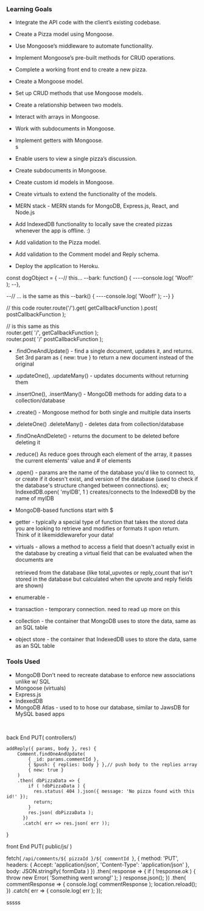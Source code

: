 ### Learning Goals
- Integrate the API code with the client’s existing codebase.</br>
- Create a Pizza model using Mongoose.</br>
- Use Mongoose’s middleware to automate functionality.</br>
- Implement Mongoose’s pre-built methods for CRUD operations.</br>
- Complete a working front end to create a new pizza.</br>

- Create a Mongoose model.</br>
- Set up CRUD methods that use Mongoose models.</br>
- Create a relationship between two models.</br>
- Interact with arrays in Mongoose.</br>
- Work with subdocuments in Mongoose.</br>
- Implement getters with Mongoose.</br>s

- Enable users to view a single pizza’s discussion.
- Create subdocuments in Mongoose.
- Create custom id models in Mongoose.
- Create virtuals to extend the functionality of the models.
- MERN stack - MERN stands for MongoDB, Express.js, React, and Node.js

- Add IndexedDB functionality to locally save the created pizzas whenever the app is offline. :)

- Add validation to the Pizza model.
- Add validation to the Comment model and Reply schema.
- Deploy the application to Heroku.
<!-- ******************************************************************************************************************* -->
const dogObject = {
--// this...
--bark: function() {
----console.log( 'Woof!' );
--},

--// ... is the same as this
--bark() {
----console.log( 'Woof!' );
--}
}
<!-- ******************************************************************************************************************* -->
// this code
router.route('/').get( getCallbackFunction ).post( postCallbackFunction );

// is this same as this</br>
router.get( '/', getCallbackFunction );</br>
router.post( '/' postCallbackFunction );</br>
<!-- ******************************************************************************************************************* -->

- .findOneAndUpdate() - find a single document, updates it, and returns. Set 3rd param as { new: true } to return a new document instead of the original</br>

- .updateOne(), .updateMany() - updates documents without returning them</br>

- .insertOne(), .insertMany() - MongoDB methods for adding data to a collection/database</br>

- .create() - Mongoose method for both single and multiple data inserts</br>

- .deleteOne() .deleteMany() - deletes data from collection/database</br>

- .findOneAndDelete() - returns the document to be deleted before deleting it</br>

- .reduce() As reduce goes through each element of the array, it passes the current elements' value and # of elements</br>

- .open() - params are the name of the database you'd like to connect to, or create if it doesn't exist, and version of the 
            database (used to check if the database's structure changed between connections). 
            ex; IndexedDB.open( 'myIDB', 1 ) creates/connects to the IndexedDB by the name of myIDB

- MongoDB-based functions start with $</br>

- getter - typically a special type of function that takes the stored data you are looking to retrieve and modifies or formats it upon return.</br> 
           Think of it likemiddlewarefor your data!</br>

- virtuals - allows a method to access a field that doesn't actually exist in the database by creating a virtual field that can be evaluated when the documents are </br>     
             retrieved from the database (like total_upvotes or reply_count that isn't stored in the database but calculated when the upvote and reply fields are shown)</br>

- enumerable -

- transaction - temporary connection. <!---->need to read up more on this<!---->

- collection - the container that MongoDB uses to store the data, same as an SQL table

- object store - the container that IndexedDB uses to store the data, same as an SQL table

<!-- ******************************************************************************************************************* -->
### Tools Used

- MongoDB Don't need to recreate database to enforce new associations unlike w/ SQL
- Mongoose (virtuals)
- Express.js
- IndexedDB
- MongoDB Atlas - used to to hose our database, similar to JawsDB for MySQL based apps


</br>

<!-- ******************************************************************************************************************* -->
back End PUT( controllers/) 

    addReply({ params, body }, res) {
        Comment.findOneAndUpdate(
            { _id: params.commentId },
            { $push: { replies: body } },// push body to the replies array
            { new: true }
        )
        .then( dbPizzaData => {
            if ( !dbPizzaData ) {
              res.status( 404 ).json({ message: 'No pizza found with this id!' });
              return;
            }
            res.json( dbPizzaData );
          })
          .catch( err => res.json( err ));
}
<!-- ******************************************************************************************************************* -->
front End PUT( public/js/ )

fetch( `/api/comments/${ pizzaId }/${ commentId }`, {
    method: 'PUT',
    headers: {
      Accept: 'application/json',
      'Content-Type': 'application/json'
    },
    body: JSON.stringify( formData )
  })
    .then( response => {
      if ( !response.ok ) {
        throw new Error( 'Something went wrong!' );
      }
      response.json();
    })
    .then( commentResponse => {
      console.log( commentResponse );
      location.reload();
    })
    .catch( err => {
      console.log( err );
    });
<!-- ******************************************************************************************************************* -->sssss